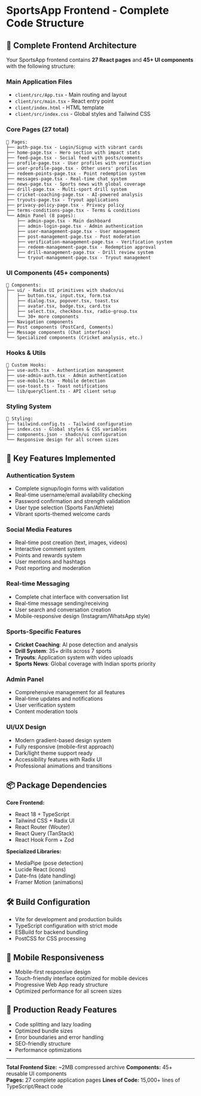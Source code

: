 # SportsApp Frontend - Complete Code Structure

## 📁 **Complete Frontend Architecture**

Your SportsApp frontend contains **27 React pages** and **45+ UI components** with the following structure:

### **Main Application Files**
- `client/src/App.tsx` - Main routing and layout
- `client/src/main.tsx` - React entry point
- `client/index.html` - HTML template
- `client/src/index.css` - Global styles and Tailwind CSS

### **Core Pages (27 total)**
```
📄 Pages:
├── auth-page.tsx - Login/Signup with vibrant cards
├── home-page.tsx - Hero section with impact stats
├── feed-page.tsx - Social feed with posts/comments
├── profile-page.tsx - User profiles with verification
├── user-profile-page.tsx - Other users' profiles
├── redeem-points-page.tsx - Point redemption system
├── messages-page.tsx - Real-time chat system
├── news-page.tsx - Sports news with global coverage
├── drill-page.tsx - Multi-sport drill system
├── cricket-coaching-page.tsx - AI-powered analysis
├── tryouts-page.tsx - Tryout applications
├── privacy-policy-page.tsx - Privacy policy
├── terms-conditions-page.tsx - Terms & conditions
└── Admin Panel (8 pages):
    ├── admin-page.tsx - Main dashboard
    ├── admin-login-page.tsx - Admin authentication  
    ├── user-management-page.tsx - User management
    ├── post-management-page.tsx - Post moderation
    ├── verification-management-page.tsx - Verification system
    ├── redeem-management-page.tsx - Redemption approval
    ├── drill-management-page.tsx - Drill review system
    └── tryout-management-page.tsx - Tryout management
```

### **UI Components (45+ components)**
```
🎨 Components:
├── ui/ - Radix UI primitives with shadcn/ui
│   ├── button.tsx, input.tsx, form.tsx
│   ├── dialog.tsx, popover.tsx, toast.tsx
│   ├── avatar.tsx, badge.tsx, card.tsx
│   ├── select.tsx, checkbox.tsx, radio-group.tsx
│   └── 30+ more components
├── Navigation components
├── Post components (PostCard, Comments)
├── Message components (Chat interface)
└── Specialized components (Cricket analysis, etc.)
```

### **Hooks & Utils**
```
🔧 Custom Hooks:
├── use-auth.tsx - Authentication management
├── use-admin-auth.tsx - Admin authentication
├── use-mobile.tsx - Mobile detection
├── use-toast.ts - Toast notifications
└── lib/queryClient.ts - API client setup
```

### **Styling System**
```
🎨 Styling:
├── tailwind.config.ts - Tailwind configuration
├── index.css - Global styles & CSS variables
├── components.json - shadcn/ui configuration
└── Responsive design for all screen sizes
```

## 🚀 **Key Features Implemented**

### **Authentication System**
- Complete signup/login forms with validation
- Real-time username/email availability checking
- Password confirmation and strength validation
- User type selection (Sports Fan/Athlete)
- Vibrant sports-themed welcome cards

### **Social Media Features**
- Real-time post creation (text, images, videos)
- Interactive comment system
- Points and rewards system
- User mentions and hashtags
- Post reporting and moderation

### **Real-time Messaging**
- Complete chat interface with conversation list
- Real-time message sending/receiving
- User search and conversation creation
- Mobile-responsive design (Instagram/WhatsApp style)

### **Sports-Specific Features**
- **Cricket Coaching**: AI pose detection and analysis
- **Drill System**: 35+ drills across 7 sports
- **Tryouts**: Application system with video uploads
- **Sports News**: Global coverage with Indian sports priority

### **Admin Panel**
- Comprehensive management for all features
- Real-time updates and notifications
- User verification system
- Content moderation tools

### **UI/UX Design**
- Modern gradient-based design system
- Fully responsive (mobile-first approach)
- Dark/light theme support ready
- Accessibility features with Radix UI
- Professional animations and transitions

## 📦 **Package Dependencies**

**Core Frontend:**
- React 18 + TypeScript
- Tailwind CSS + Radix UI
- React Router (Wouter)
- React Query (TanStack)
- React Hook Form + Zod

**Specialized Libraries:**
- MediaPipe (pose detection)
- Lucide React (icons)
- Date-fns (date handling)
- Framer Motion (animations)

## 🛠 **Build Configuration**
- Vite for development and production builds
- TypeScript configuration with strict mode
- ESBuild for backend bundling
- PostCSS for CSS processing

## 📱 **Mobile Responsiveness**
- Mobile-first responsive design
- Touch-friendly interface optimized for mobile devices
- Progressive Web App ready structure
- Optimized performance for all screen sizes

## 🎯 **Production Ready Features**
- Code splitting and lazy loading
- Optimized bundle sizes
- Error boundaries and error handling
- SEO-friendly structure
- Performance optimizations

---

**Total Frontend Size:** ~2MB compressed archive
**Components:** 45+ reusable UI components  
**Pages:** 27 complete application pages
**Lines of Code:** 15,000+ lines of TypeScript/React code
